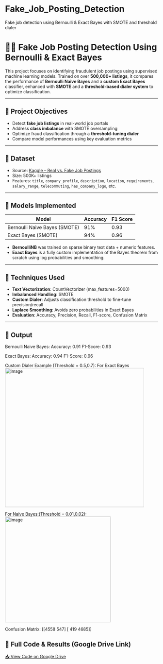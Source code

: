 # Fake_Job_Posting_Detection
Fake job detection using Bernoulli &amp; Exact Bayes with SMOTE and threshold dialer

# 🕵️‍♀️ Fake Job Posting Detection Using Bernoulli & Exact Bayes

This project focuses on identifying fraudulent job postings using supervised machine learning models. Trained on over **500,000+ listings**, it compares the performance of **Bernoulli Naive Bayes** and a **custom Exact Bayes** classifier, enhanced with **SMOTE** and a **threshold-based dialer system** to optimize classification.

---

## 📌 Project Objectives

- Detect **fake job listings** in real-world job portals
- Address **class imbalance** with SMOTE oversampling
- Optimize fraud classification through a **threshold-tuning dialer**
- Compare model performances using key evaluation metrics

---

## 📁 Dataset

- Source: [Kaggle – Real vs. Fake Job Postings](https://www.kaggle.com/datasets/shivamb/real-or-fake-fake-jobposting-prediction)
- Size: 500K+ listings
- Features: `title`, `company_profile`, `description`, `location`, `requirements`, `salary_range`, `telecommuting`, `has_company_logo`, etc.

---

## 🧠 Models Implemented

| Model               | Accuracy | F1 Score |
|--------------------|----------|----------|
| Bernoulli Naive Bayes (SMOTE) | 91%      | 0.93     |
| Exact Bayes (SMOTE)           | 94%      | 0.96     |

- **BernoulliNB** was trained on sparse binary text data + numeric features.
- **Exact Bayes** is a fully custom implementation of the Bayes theorem from scratch using log probabilities and smoothing.

---

## 🎯 Techniques Used

- **Text Vectorization**: CountVectorizer (max_features=5000)
- **Imbalanced Handling**: SMOTE
- **Custom Dialer**: Adjusts classification threshold to fine-tune precision/recall
- **Laplace Smoothing**: Avoids zero probabilities in Exact Bayes
- **Evaluation**: Accuracy, Precision, Recall, F1-score, Confusion Matrix

---

## 🧪 Output
Bernoulli Naive Bayes:
Accuracy: 0.91
F1-Score: 0.93

Exact Bayes:
Accuracy: 0.94
F1-Score: 0.96


Custom Dialer Example (Threshold = 0.5,0.7):
For Exact Bayes
<img width="458" alt="image" src="https://github.com/user-attachments/assets/521e1f43-bbde-4a03-93cf-8e66a47b0b8e" />

For Naive Bayes:(Threshold = 0.01,0.02):
<img width="348" alt="image" src="https://github.com/user-attachments/assets/9f353e32-975c-4920-8bcd-70961c9921a6" />


Confusion Matrix:
[[4558 547]
[ 419 4685]]

## 📄 Full Code & Results (Google Drive Link)
[📥 View Code on Google Drive]([https://drive.google.com/file/d/your_file_id/view?usp=sharing](https://drive.google.com/file/d/1muOEgrDiGGqNVEaSURr-_Y5hUyB49zKf/view?usp=sharing))



